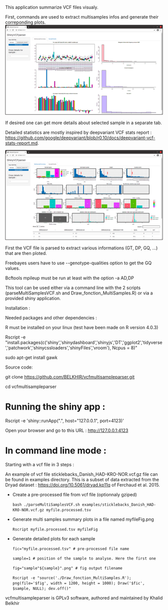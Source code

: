 
This application summarize VCF files visualy. 

First, commands are used to extract multisamples infos and generate their correponding plots.
![Multi samples plot](multisamples.png)

If desired one can get more details about selected sample in a separate tab.

Detailed statistics are mostly inspired by deepvariant VCF stats report : https://github.com/google/deepvariant/blob/r0.10/docs/deepvariant-vcf-stats-report.md.

![Detailed sample plot](SampleDetails.png)

First the VCF file is parsed to extract various informations (GT, DP, GQ, ...) that are then ploted.

Freebayes users have to use --genotype-qualities option to get the GQ values.

Bcftools mpileup must be run  at least with the option -a AD,DP

This tool can be used either via a command line with the 2 scripts (parseMultiSamplesVCF.sh and Draw_fonction_MultiSamples.R) or via a provided shiny application.

Installation :

Needed packages and other dependencies :
 
R must be installed on your linux (test have been made on R version 4.0.3)
 
Rscript -e "install.packages(c('shiny','shinydashboard','shinyjs','DT','ggplot2','tidyverse','patchwork','shinycssloaders','shinyFiles','vroom'), Ncpus = 8)"
  
sudo apt-get install gawk

Source code:
  
git clone https://github.com/BELKHIR/vcfmultisampleparser.git
  
cd vcfmultisampleparser

# Running the shiny app :

Rscript -e 'shiny::runApp(".", host="127.0.0.1", port=4123)'

Open your browser and go to this URL : http://127.0.0.1:4123

# In command line mode :

Starting with a vcf file in 3 steps :

An example of vcf file sticklebacks_Danish_HAD-KRO-NOR.vcf.gz file can be found in examples directory. This is a subset of data extracted from the Dryad dataset : https://doi.org/10.5061/dryad.kp11q of Ferchaud et al. 2015.

* Create a pre-processed file from vcf file (optionnaly gziped)
 
   ```bash ./parseMultiSamplesVCF.sh examples/sticklebacks_Danish_HAD-KRO-NOR.vcf.gz myfile.processed.tsv```

* Generate multi samples summary plots in a file named myfileFig.png

  ```Rscript myfile.processed.tsv myfileFig```

* Generate detailed plots for each sample 

    ```fic="myfile.processed.tsv" # pre-processed file name```

    ```sample=1 # position of the sample to analyse. Here the first one```

    ```fig="sample"${sample}".png" # fig output filename```

    ```Rscript -e "source('./Draw_fonction_MultiSamples.R');  png(file='$fig', width = 1200, height = 1000); Draw('$fic', $sample, NULL); dev.off()"```


vcfmultisampleparser is GPLv3 software, authored and maintained by Khalid Belkhir
